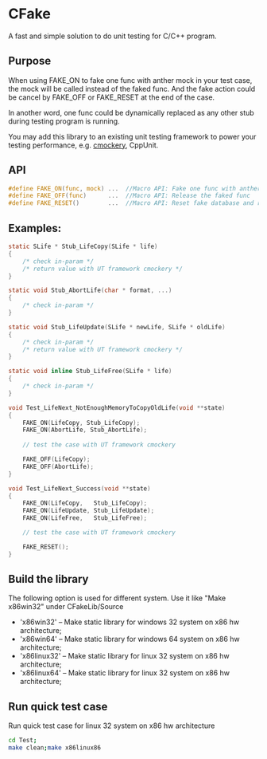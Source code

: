 # CFake
A fast and simple solution to do unit testing for C/C++ program.

## Purpose

When using FAKE_ON to fake one func with anther mock in your
test case, the mock will be called instead of the faked func.
And the fake action could be cancel by FAKE_OFF or FAKE_RESET
at the end of the case. 

In another word, one func could be dynamically replaced as any
other stub during testing program is running.

You may add this library to an existing unit testing framework
to power your testing performance, e.g. [cmockery](https://code.google.com/p/cmockery/), CppUnit.

## API
```c
#define FAKE_ON(func, mock) ...  //Macro API: Fake one func with anther mock
#define FAKE_OFF(func)      ...  //Macro API: Release the faked func
#define FAKE_RESET()        ...  //Macro API: Reset fake database and release all faked func.
```

## Examples:

```c
static SLife * Stub_LifeCopy(SLife * life)
{
    /* check in-param */
    /* return value with UT framework cmockery */
}

static void Stub_AbortLife(char * format, ...)
{
    /* check in-param */
}

static void Stub_LifeUpdate(SLife * newLife, SLife * oldLife)
{
    /* check in-param */
    /* return value with UT framework cmockery */
}

static void inline Stub_LifeFree(SLife * life)
{
    /* check in-param */
}

void Test_LifeNext_NotEnoughMemoryToCopyOldLife(void **state)
{
    FAKE_ON(LifeCopy, Stub_LifeCopy);
    FAKE_ON(AbortLife, Stub_AbortLife);
    
    // test the case with UT framework cmockery

    FAKE_OFF(LifeCopy);
    FAKE_OFF(AbortLife);
}

void Test_LifeNext_Success(void **state)
{
    FAKE_ON(LifeCopy,   Stub_LifeCopy);
    FAKE_ON(LifeUpdate, Stub_LifeUpdate);
    FAKE_ON(LifeFree,   Stub_LifeFree);

    // test the case with UT framework cmockery

    FAKE_RESET();
}
```

## Build the library

The following option is used for different system.
Use it like "Make x86win32" under CFakeLib/Source

* 'x86win32' &ndash; Make static library for windows 32 system on x86 hw architecture;
* 'x86win64' &ndash; Make static library for windows 64 system on x86 hw architecture;
* 'x86linux32' &ndash; Make static library for linux 32 system on x86 hw architecture;
* 'x86linux64' &ndash; Make static library for linux 32 system on x86 hw architecture;

## Run quick test case

Run quick test case for linux 32 system on x86 hw architecture
```bash
cd Test;
make clean;make x86linux86
```
